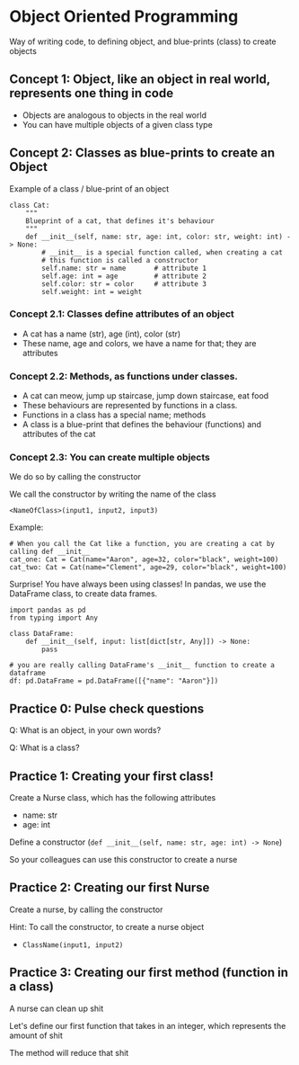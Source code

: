 # Object Oriented Programming
Way of writing code, to defining object, and blue-prints (class) to create objects

## Concept 1: Object, like an object in real world, represents one thing in code
- Objects are analogous to objects in the real world
- You can have multiple objects of a given class type

## Concept 2: Classes as blue-prints to create an Object

Example of a class / blue-print of an object

```python3
class Cat:
    """
    Blueprint of a cat, that defines it's behaviour
    """
    def __init__(self, name: str, age: int, color: str, weight: int) -> None:
        # __init__ is a special function called, when creating a cat
        # this function is called a constructor
        self.name: str = name       # attribute 1
        self.age: int = age         # attribute 2
        self.color: str = color     # attribute 3
        self.weight: int = weight
```

### Concept 2.1: Classes define attributes of an object
- A cat has a name (str), age (int), color (str)
- These name, age and colors, we have a name for that; they are attributes

### Concept 2.2: Methods, as functions under classes.
- A cat can meow, jump up staircase, jump down staircase, eat food
- These behaviours are represented by functions in a class.
- Functions in a class has a special name; methods
- A class is a blue-print that defines the behaviour (functions) and attributes of the cat

### Concept 2.3: You can create multiple objects

We do so by calling the constructor

We call the constructor by writing the name of the class

```python3
<NameOfClass>(input1, input2, input3)
```

Example:

```python3
# When you call the Cat like a function, you are creating a cat by calling def __init__
cat_one: Cat = Cat(name="Aaron", age=32, color="black", weight=100)
cat_two: Cat = Cat(name="Clement", age=29, color="black", weight=100)
```

Surprise! You have always been using classes! In pandas, we use the DataFrame class, to create data frames.

```python3
import pandas as pd
from typing import Any

class DataFrame:
    def __init__(self, input: list[dict[str, Any]]) -> None:
        pass

# you are really calling DataFrame's __init__ function to create a dataframe
df: pd.DataFrame = pd.DataFrame([{"name": "Aaron"}])
```

## Practice 0: Pulse check questions

Q: What is an object, in your own words?

Q: What is a class?

## Practice 1: Creating your first class!

Create a Nurse class, which has the following attributes
- name: str
- age: int

Define a constructor (`def __init__(self, name: str, age: int) -> None`)

So your colleagues can use this constructor to create a nurse

## Practice 2: Creating our first Nurse

Create a nurse, by calling the constructor

Hint: To call the constructor, to create a nurse object
- `ClassName(input1, input2)`

## Practice 3: Creating our first method (function in a class)

A nurse can clean up shit

Let's define our first function that takes in an integer, which represents the amount of shit

The method will reduce that shit